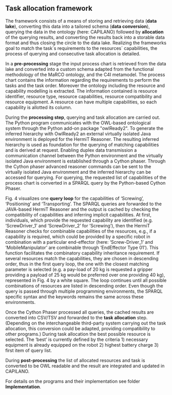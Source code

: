 ## Task allocation framework

The framework consists of a means of storing and retrieving data (**data lake**), converting this data into a tailored schema (**data conversion**), querying the data in the ontology (here: CAPILANO) followed by **allocation** of the querying results, and converting the results back into a storable data format and thus closing the circle to the data lake. 
Realizing the frameworks goal to match the task´s requirements to the resources´ capabilities, the process of querying and consecutive task allocation is detailed. 
 
In a **pre-processing** stage the input process chart is retrieved from the data lake and converted into a custom schema adapted from the functional methodology of the MaRCO ontology, and the C4I metamodel. 
The process chart contains the information regarding the requirements to perform the tasks and the task order. 
Moreover the ontology including the resource and capability modelling is extracted. 
The information contained is resource identifier, resource type, resource capabilities, resource compatibility and resource equipment. 
A resource can have multiple capabilities, so each capability is allotted its column. 


During the **processing step**, querying and task allocation are carried out. 
The Python program communicates with the OWL-based ontological system through the Python add-on package "owlReady2".
To generate the inferred hierarchy with OwlReady2 an external virtually isolated Java environment is deployed for the HermiT Reasoner. 
The resulting inferred hierarchy is used as foundation for the querying of matching capabilities and is derived at request.
Enabling duplex data transmission a communication channel between the Python environment and the virtually isolated Java environment is established through a Cython phaser. 
Through the Cython phaser advanced reasoner commands can be sent to the virtually isolated Java environment and the inferred hierarchy can be accessed for querying. 
For querying, the requested list of capabilities of the process chart is converted in a SPARQL query by the Python-based Cython Phaser. 

Fig. 4 visualizes one **query loop** for the capabilities of ‘Screwing’, ‘Positioning’ and ‘Transporting’. 
The SPARQL queries are forwarded to the JAVA-based HermiT Reasoner and the output is cached by checking the compatibility of capabilities and inferring implicit capabilities. 
At first, individuals, which provide the requested capability are identified (e.g. ‘ScrewDriver_1’ and ‘ScrewDriver_2’ for ‘Screwing’), then the HermiT Reasoner checks for combinable capabilities of the resources, e.g., if a capability is required, which could be provided by a specific robot in combination with a particular end-effector (here: ‘Screw-Driver_1’ and ‘MobileManipulator’ are combinable through ‘EndEffector Type 01’).
This function facilitates the combinatory capability inheritance requirement. 
If several resources match the capabilities, they are chosen in descending order, thus in the first query loop, the one with the closest matching parameter is selected (e.g. a pay-load of 20 kg is requested a gripper providing a payload of 25 kg would be preferred over one providing 40 kg), represented in Fig. 4 by a white square.
The loop continues until all possible combinations of resources are listed in descending order. 
Even though the query is passed through multiple programming environments, the SPARQL specific syntax and the keywords remains the same across these environments.

Once the Cython Phaser processed all queries, the cached results are converted into CSV/TSV and forwarded to the **task allocation** step. 
(Depending on the interchangeable third-party system carrying out the task allocation, this conversion could be adapted, providing compatibility to other programs.) 
During task allocation the best possible resource is selected. 
The ‘best’ is currently defined by the criteria 1) necessary equipment is already equipped on the robot 2) highest battery charge 3) first item of query list. 


During **post-processing** the list of allocated resources and task is converted to be OWL readable and the result are integrated and updated in CAPILANO. 


For details on the programs and their implementation see folder **Implementation**. 

 







